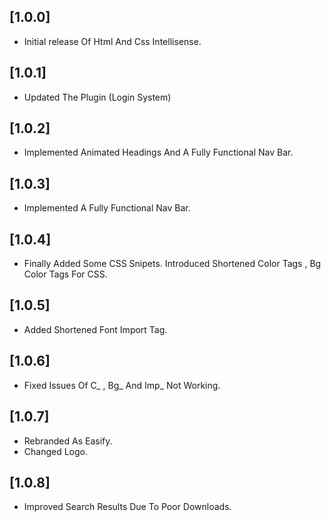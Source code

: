 ## [1.0.0]

- Initial release Of Html And Css Intellisense.

## [1.0.1]

- Updated The Plugin (Login System)

## [1.0.2]

- Implemented Animated Headings And A Fully Functional Nav Bar.

## [1.0.3]

- Implemented A Fully Functional Nav Bar.

## [1.0.4]

- Finally Added Some CSS Snipets. Introduced Shortened Color Tags , Bg Color Tags For CSS.

## [1.0.5]

- Added Shortened Font Import Tag.

## [1.0.6]

- Fixed Issues Of C_ , Bg_ And Imp_ Not Working.

## [1.0.7]

- Rebranded As Easify.
- Changed Logo.

## [1.0.8]

- Improved Search Results Due To Poor Downloads.
